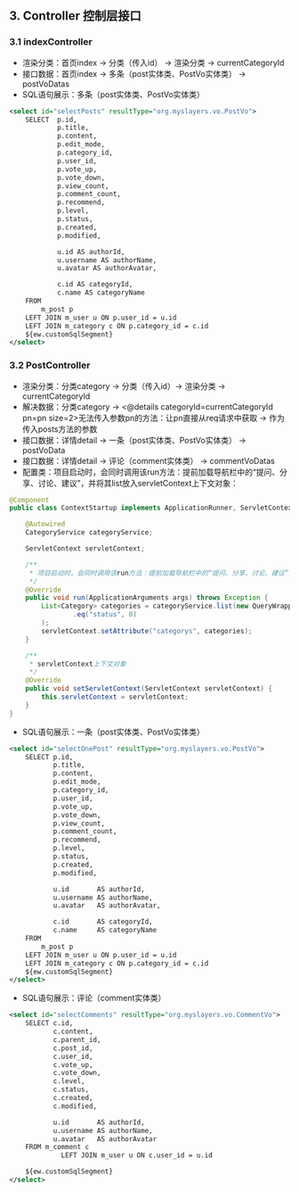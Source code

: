 ## 3. Controller 控制层接口
### 3.1 indexController
- 渲染分类：首页index -> 分类（传入id） -> 渲染分类 -> currentCategoryId
- 接口数据：首页index -> 多条（post实体类、PostVo实体类） -> postVoDatas
- SQL语句展示：多条（post实体类、PostVo实体类）
```xml
<select id="selectPosts" resultType="org.myslayers.vo.PostVo">
    SELECT  p.id,
            p.title,
            p.content,
            p.edit_mode,
            p.category_id,
            p.user_id,
            p.vote_up,
            p.vote_down,
            p.view_count,
            p.comment_count,
            p.recommend,
            p.level,
            p.status,
            p.created,
            p.modified,

            u.id AS authorId,
            u.username AS authorName,
            u.avatar AS authorAvatar,

            c.id AS categoryId,
            c.name AS categoryName
    FROM
        m_post p
    LEFT JOIN m_user u ON p.user_id = u.id
    LEFT JOIN m_category c ON p.category_id = c.id
    ${ew.customSqlSegment}
</select>
```

### 3.2 PostController
- 渲染分类：分类category -> 分类（传入id）-> 渲染分类 -> currentCategoryId
- 解决数据：分类category -> <@details categoryId=currentCategoryId pn=pn size=2>无法传入参数pn的方法：让pn直接从req请求中获取 -> 作为传入posts方法的参数
- 接口数据：详情detail -> 一条（post实体类、PostVo实体类） -> postVoData
- 接口数据：详情detail -> 评论（comment实体类） -> commentVoDatas
- 配置类：项目启动时，会同时调用该run方法：提前加载导航栏中的“提问、分享、讨论、建议”，并将其list放入servletContext上下文对象：
```java
@Component
public class ContextStartup implements ApplicationRunner, ServletContextAware {

    @Autowired
    CategoryService categoryService;

    ServletContext servletContext;

    /**
     * 项目启动时，会同时调用该run方法：提前加载导航栏中的“提问、分享、讨论、建议”，并将其list放入servletContext上下文对象
     */
    @Override
    public void run(ApplicationArguments args) throws Exception {
        List<Category> categories = categoryService.list(new QueryWrapper<Category>()
                .eq("status", 0)
        );
        servletContext.setAttribute("categorys", categories);
    }

    /**
     * servletContext上下文对象
     */
    @Override
    public void setServletContext(ServletContext servletContext) {
        this.servletContext = servletContext;
    }
}
```
- SQL语句展示：一条（post实体类、PostVo实体类）
```xml
<select id="selectOnePost" resultType="org.myslayers.vo.PostVo">
    SELECT p.id,
           p.title,
           p.content,
           p.edit_mode,
           p.category_id,
           p.user_id,
           p.vote_up,
           p.vote_down,
           p.view_count,
           p.comment_count,
           p.recommend,
           p.level,
           p.status,
           p.created,
           p.modified,

           u.id       AS authorId,
           u.username AS authorName,
           u.avatar   AS authorAvatar,

           c.id       AS categoryId,
           c.name     AS categoryName
    FROM
        m_post p
    LEFT JOIN m_user u ON p.user_id = u.id
    LEFT JOIN m_category c ON p.category_id = c.id
    ${ew.customSqlSegment}
</select>
```
- SQL语句展示：评论（comment实体类）
```xml
<select id="selectComments" resultType="org.myslayers.vo.CommentVo">
    SELECT c.id,
           c.content,
           c.parent_id,
           c.post_id,
           c.user_id,
           c.vote_up,
           c.vote_down,
           c.level,
           c.status,
           c.created,
           c.modified,

           u.id       AS authorId,
           u.username AS authorName,
           u.avatar   AS authorAvatar
    FROM m_comment c
             LEFT JOIN m_user u ON c.user_id = u.id

    ${ew.customSqlSegment}
</select>
```